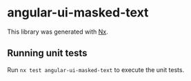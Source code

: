# angular-ui-masked-text

This library was generated with [Nx](https://nx.dev).

## Running unit tests

Run `nx test angular-ui-masked-text` to execute the unit tests.
